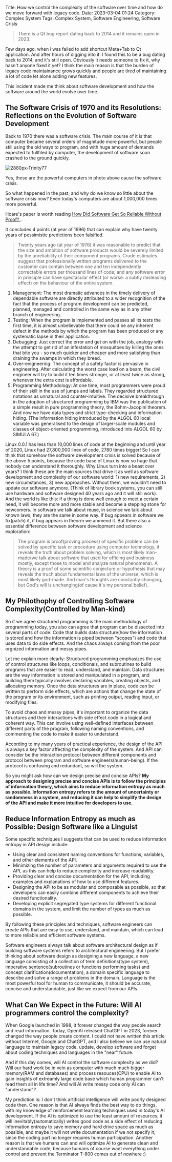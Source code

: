 Title: How we control the complexity of the software over time and how do we move forward with legacy code.
Date: 2023-03-04 01:24
Category: Complex System
Tags: Complex System, Software Engineering, Software Crisis

> There is a Qt bug report dating back to 2014 and it remains open in 2023. 

Few days ago, when i was failed to add shortcut Meta+Tab to Qt application. And after hours of digging into it.
I found this to be a bug dating back to 2014, and it's still open. Obviously it needs someone to fix it, why hasn't anyone fixed it yet? I think the main reason is that the burden of legacy code maintainance grows quickly and people are tired of maintaining a lot of code let alone adding new features.

This incident made me think about software development and how the software around the world evolve over time. 

## The Software Crisis of 1970 and its Resolutions: Reflections on the Evolution of Software Development

Back to 1970 there was a software crisis. The main course of it is that computer became several orders of magnitude more powerful, but people still using the old ways to program, and with huge amount of demands expected to fullfiled by computer, the development of software soon crashed to the ground quickly.

![2880px-Trinity77](./images/2880px-Trinity77.jpeg)

Yes, these are the powerful computers in photo above cause the software crisis.

So what happened in the past, and why do we know so little about the software crisis now? Even today's computers are about 1,000,000 times more powerful.

Hoare's paper is worth reading [How Did Software Get So Reliable Without Proof? ](https://gwern.net/doc/math/1996-hoare.pdf).

It concludes 4 points (at year of 1996) that can explain why have twenty years of pessimistic predictions been falsified. 
> Twenty years ago (at year of 1976) it was reasonable to predict that the size and ambition of software products would be severely limited by the unreliability of their component programs. Crude estimates suggest that professionally written programs delivered to the customer can contain between one and ten independently correctable errors per thousand lines of code; and any software error in principle can have spectacular effect (or worse: a subtly misleading effect) on the behaviour of the entire system. 

1. Management: The most dramatic advances in the timely delivery of dependable software are directly attributed to a wider recognition of the fact that the process of program development can be predicted, planned, managed and controlled in the same way as in any other branch of engineering.
2. Testing: When the program is implemented and passes all its tests the first time, it is almost unbelievable that there could be any inherent defect in the methods by which the program has been produced or any systematic lapse in their application. 
3. Debugging: Just correct the error and get on with the job,  analogy with the attempt to get rid of an infestation
of mosquitoes by killing the ones that bite you - so much quicker and cheaper and more satisfying than draining the swamps in which they breed.
4. Over-enigneering: The concept of a safety factor is pervasive in engineering. After calculating the worst case load on a beam, the civil engineer will try to build it ten times stronger, or at least twice as strong, whenever the extra cost is affordable.
5. Programming Methodology:  At one time, most programmers were proud of their skill in the use of jumps and labels. They regarded structured notations as unnatural and counter-intuitive. The decisive breakthrough in the adoption of structured programming by IBM was the publication of a simple result in pure programming theory, the Bohm-Jacopini theorem. And now we have data types and strict type-checking and information hiding. (The information hiding introduced by the ALGOL 60 local variable was generalised to the design of larger-scale modules and classes of object-oriented programming, introduced into ALGOL 60 by SIMULA 67.)

Linux 0.0.1 has less than 10,000 lines of code at the beginning and until year of 2020, Linux had 27,800,000 linex of code, 2780 times bigger! So I can think that somehow the software development crisis is solved because of the above 5 points, because the code base of Linux is now so huge that nobody can understand it thoroughly. Why Linux turn into a beast over years? I think these are the main sources that drive it as well as software development and complexity of our software world: 1) new requirements, 2) new circumstances, 3) new approaches. Without them, we wouldn't need to update our software anymore. (Think of library book systems, you can still use hardware and software designed 40 years ago and it will still work). And the world is like this: if a thing is done well enough to meet a certain need, it will become more and more stable and become a stepping stone for newcomers. In software we talk about reuse, in science we talk about known laws, they are the same in some way. If bug appears in software we fix(patch) it, if bug appears in theorm we ammend it. But there also a essential difference between software development and science exploration: 
> The program is proof(proving process) of specific problem can be solved by specific task or procedure using computer technology, it reveals the truth about problem solving, which is most likely man-made(we talk about software that used for officing and business mostly, except those to model and analyze natural phenomena). A theory is a proof of some scientific conjecture or hypothesis that may reveals the truch about fundamental laws of the universe, which is most likely god-made. And man's thoughts are constantly changing, but God's will is unchanging(of cause it's my personal belief).

## My Philothophy of Controlling Software Complexity(Controlled by Man-kind)

So if we agree structured programming is the main methodology of programming today, you also can agree that program can be dissected into several parts of code: Code that builds data structure(how the information is stored and how the information is piped between "scopes") and code that uses data to do side effects. And the chaos always coming from the poor orgnized information and messy pipes.

Let me explain more clearly: Structured programming emphasizes the use of control structures like loops, conditionals, and subroutines to build programs that are easier to read, understand, and maintain. Data structures are the way information is stored and manipulated in a program, and building them typically involves declaring variables, creating objects, and allocating memory. Once the data structures are in place, code can be written to perform side effects, which are actions that change the state of the program or its environment, such as printing output, reading input, or modifying files.

To avoid chaos and messy pipes, it's important to organize the data structures and their interactions with side effect code in a logical and coherent way. This can involve using well-defined interfaces between different parts of the program, following naming conventions, and commenting the code to make it easier to understand.

According to my many years of practical experience, the design of the API is always a key factor affecting the complexity of the system. And API can consider be the interaction protocol between different components and protocol between program and software engineers(human-being). If the protocol is confusing and redundant, so will the system.

So you might ask how can we design precise and concise APIs? 
**My approach to designing precise and concise APIs is to follow the principles of information theory, which aims to reduce information entropy as much as possible. Information entropy refers to the amount of uncertainty or randomness in a system, and reducing it can help to simplify the design of the API and make it more intuitive for developers to use.**

## Reduce Information Entropy as much as Possible: Design Software like a Linguist

Some specific techniques I suggests that can be used to reduce information entropy in API design include:

* Using clear and consistent naming conventions for functions, variables, and other elements of the API.
* Minimizing the number of parameters and arguments required to use the API, as this can help to reduce complexity and increase readability.
* Providing clear and concise documentation for the API, including examples and explanations of how to use different features.
* Designing the API to be as modular and composable as possible, so that developers can easily combine different components to achieve their desired functionality.
* Developing explicit segregated type systems for different functional domains in the system, and limit the number of types as much as possible.

By following these principles and techniques, software engineers can create APIs that are easy to use, understand, and maintain, which can lead to more reliable and efficient software systems. 

Software engineers always talk about software architectural design as if building software systems refers to architectural engineering. But I prefer thinking about software design as designing a new language, a new language consisting of a collection of term definitions(type system), imperative sentence(subroutines or functions performing tasks) and concept clarification(documentation), a domain specific language to describe and solve a range of problems in the domain. Language is the most powerful tool for human to communicate, it should be accurate, concise and understandable, just like we expect from our APIs.

## What Can We Expect in the Future: Will AI programmers control the complexity?

When Google launched in 1998, it forever changed the way people search and read information. Today, OpenAI released ChatGPT in 2023, forever changed the way people create content. I could not have written this article without Internet, Google and ChatGPT, and I also believe we can use natural language to maintain legacy code, update, develop software and forget about coding techniques and languages in the "near" future. 

And if this day comes, will AI control the software complexity as we did? Will our hard work be in vein as computer with much much bigger memory(RAM and databases) and process resouces(CPU) to enable AI to gain insights of extreamly large code base which human programmer can't read them all in life time? And will AI write messy code only AI can "understand"?

My prediction is: I don't think artificial intelligence will write poorly designed code then. One reason is that AI always finds the best way to do things, with my knowledge of reinforcement learning techniques used in today's AI development. If the AI ​​is optimized to use the least amount of resources, it will inevitably(automatically)  writes good code as a side effect of reducing information entropy to save memory and hard drive space as much as possible, and maybe it will not write documentation if we not specify it, since the coding part no longer requires human participation. Another reason is that we humans can and will optimize AI to generate clean and understandable code, because humans of course want everything under control and prevent the Terminator T-800 comes out of nowhere :)




